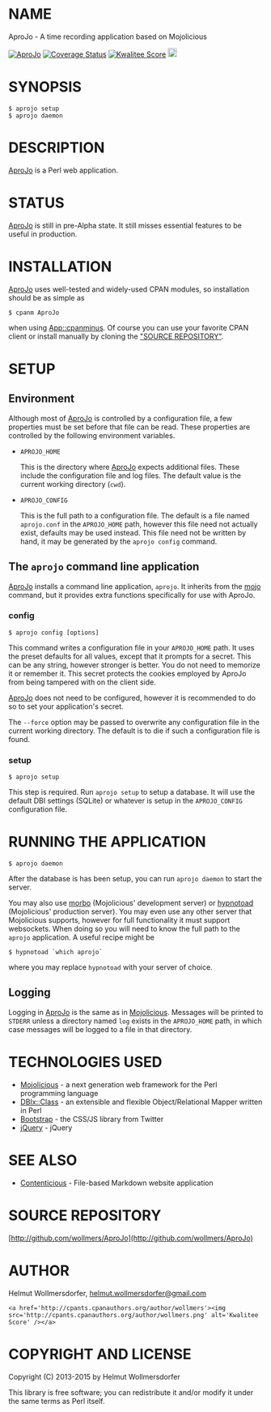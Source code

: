 # NAME

AproJo - A time recording application based on Mojolicious

<div>

</div>

<a href='https://travis-ci.org/wollmers/AproJo'><img src='https://travis-ci.org/wollmers/AproJo.png' alt="AproJo" /></a>
<a href='https://coveralls.io/r/wollmers/AproJo?branch=master'><img src='https://coveralls.io/repos/wollmers/AproJo/badge.png?branch=master' alt='Coverage Status' /></a>
<a href='http://cpants.cpanauthors.org/dist/AproJo'><img src='http://cpants.cpanauthors.org/dist/AproJo.png' alt='Kwalitee Score' /></a>
<a href='http://badge.fury.io/pl/AproJo'><img src='https://badge.fury.io/pl/AproJo.svg' alt='CPAN version' height='18' /></a>

# SYNOPSIS

    $ aprojo setup
    $ aprojo daemon

# DESCRIPTION

[AproJo](https://metacpan.org/pod/AproJo) is a Perl web application.

# STATUS

[AproJo](https://metacpan.org/pod/AproJo) is still in pre-Alpha state. It still misses essential features to be useful in production.

# INSTALLATION

[AproJo](https://metacpan.org/pod/AproJo) uses well-tested and widely-used CPAN modules, so installation should be as simple as

    $ cpanm AproJo

when using [App::cpanminus](https://metacpan.org/pod/App::cpanminus). Of course you can use your favorite CPAN client or install manually by cloning the ["SOURCE REPOSITORY"](#source-repository).

# SETUP

## Environment

Although most of [AproJo](https://metacpan.org/pod/AproJo) is controlled by a configuration file, a few properties must be set before that file can be read. These properties are controlled by the following environment variables.

- `APROJO_HOME`

    This is the directory where [AproJo](https://metacpan.org/pod/AproJo) expects additional files. These include the configuration file and log files. The default value is the current working directory (`cwd`).

- `APROJO_CONFIG`

    This is the full path to a configuration file. The default is a file named `aprojo.conf` in the `APROJO_HOME` path, however this file need not actually exist, defaults may be used instead. This file need not be written by hand, it may be generated by the `aprojo config` command.

## The `aprojo` command line application

[AproJo](https://metacpan.org/pod/AproJo) installs a command line application, `aprojo`. It inherits from the [mojo](https://metacpan.org/pod/mojo) command, but it provides extra functions specifically for use with AproJo.

### config

    $ aprojo config [options]

This command writes a configuration file in your `APROJO_HOME` path. It uses the preset defaults for all values, except that it prompts for a secret. This can be any string, however stronger is better. You do not need to memorize it or remember it. This secret protects the cookies employed by AproJo from being tampered with on the client side.

[AproJo](https://metacpan.org/pod/AproJo) does not need to be configured, however it is recommended to do so to set your application's secret.

The `--force` option may be passed to overwrite any configuration file in the current working directory. The default is to die if such a configuration file is found.

### setup

    $ aprojo setup

This step is required. Run `aprojo setup` to setup a database. It will use the default DBI settings (SQLite) or whatever is setup in the `APROJO_CONFIG` configuration file.

# RUNNING THE APPLICATION

    $ aprojo daemon

After the database is has been setup, you can run `aprojo daemon` to start the server.

You may also use [morbo](https://metacpan.org/pod/morbo) (Mojolicious' development server) or [hypnotoad](https://metacpan.org/pod/hypnotoad) (Mojolicious' production server). You may even use any other server that Mojolicious supports, however for full functionality it must support websockets. When doing so you will need to know the full path to the `aprojo` application. A useful recipe might be

    $ hypnotoad `which aprojo`

where you may replace `hypnotoad` with your server of choice.

## Logging

Logging in [AproJo](https://metacpan.org/pod/AproJo) is the same as in [Mojolicious](https://metacpan.org/pod/Mojolicious::Lite#Logging). Messages will be printed to `STDERR` unless a directory named `log` exists in the `APROJO_HOME` path, in which case messages will be logged to a file in that directory.

# TECHNOLOGIES USED

- [Mojolicious](http://mojolicio.us) - a next generation web framework for the Perl programming language
- [DBIx::Class](http://www.dbix-class.org/) - an extensible and flexible Object/Relational Mapper written in Perl
- [Bootstrap](http://twitter.github.com/bootstrap) - the CSS/JS library from Twitter
- [jQuery](http://jquery.com/) - jQuery

# SEE ALSO

- [Contenticious](https://metacpan.org/pod/Contenticious) - File-based Markdown website application

# SOURCE REPOSITORY

[http://github.com/wollmers/AproJo](http://github.com/wollmers/AproJo)

# AUTHOR

Helmut Wollmersdorfer, <helmut.wollmersdorfer@gmail.com>

<div>

    <a href='http://cpants.cpanauthors.org/author/wollmers'><img src='http://cpants.cpanauthors.org/author/wollmers.png' alt='Kwalitee Score' /></a>
</div>

# COPYRIGHT AND LICENSE

Copyright (C) 2013-2015 by Helmut Wollmersdorfer

This library is free software; you can redistribute it and/or modify
it under the same terms as Perl itself.
